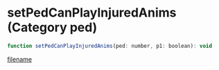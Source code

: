 # setPedCanPlayInjuredAnims (Category ped)

```js
function setPedCanPlayInjuredAnims(ped: number, p1: boolean): void
```

[filename](setPedCanPlayInjuredAnims_m.md ':include')